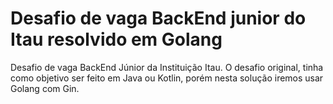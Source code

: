 # Desafio de vaga BackEnd junior do Itau resolvido em Golang

Desafio de vaga BackEnd Júnior da Instituição Itau. O desafio original, tinha como objetivo ser feito em Java ou Kotlin, porém nesta solução iremos usar Golang com Gin.
